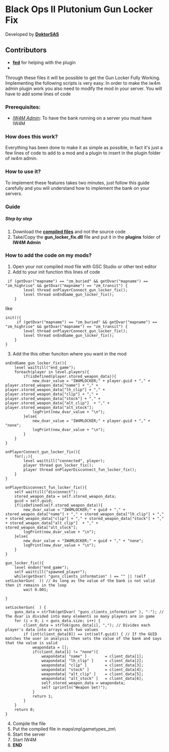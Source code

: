 # Black Ops II Plutonium Gun Locker Fix
Developed by  [**DoktorSAS**](https://github.com/DoktorSAS)

## Contributors
- [**fed**](https://github.com/fedddddd) for helping with the plugin
- 
Through these files it will be possible to get the Gun Locker Fully Working. Implementing the following scripts is very easy. In order to make the iw4m admin plugin work you also need to modify the mod in your server. You will have to add some lines of code
### Prerequisites:
- [*IW4M Admin*](https://github.com/RaidMax/IW4M-Admin/releases): To have the bank running on a server you must have IW4M 

### How does this work?
Everything has been done to make it as simple as possible, in fact it's just a few lines of code to add to a mod and a plugin to insert in the plugin folder of iw4m admin.

### How to use it?
To implement these features takes two minutes, just follow this guide carefully and you will understand how to implement the bank on your servers.

### Guide  
##### Step by step 
1. Download the [**compiled files**](https://github.com/DoktorSAS/bank-fix) and not the source code 
2. Take/Copy the **gun_locker_fix.dll** file and put it in the **plugins** folder of **IW4M Admin**

### How to add the code on my mods?
1. Open your not compiled mod file with GSC Studio or other text editor
2. Add to your init function this lines of code
```
 if (getDvar("mapname") == "zm_buried" && getDvar("mapname") == "zm_highrise" && getDvar("mapname") == "zm_transit") {
		level thread onPlayerConnect_gun_locker_fix();
		level thread onEndGame_gun_locker_fix();
	}
```
like
```
init(){
     if (getDvar("mapname") == "zm_buried" && getDvar("mapname") == "zm_highrise" && getDvar("mapname") == "zm_transit") {
		level thread onPlayerConnect_gun_locker_fix();
		level thread onEndGame_gun_locker_fix();
	}
}
```
3. Add the this other funciton where you want in the mod
```
onEndGame_gun_locker_fix(){
	level waittill("end_game");
	foreach(player in level.players){
		if(isDefined(player.stored_weapon_data)){
			new_dvar_value = "IW4MLOCKER;" + player.guid + "," + player.stored_weapon_data["name"] + "," + player.stored_weapon_data["lh_clip"] + "," + player.stored_weapon_data["clip"] + "," + player.stored_weapon_data["stock"] + "," + player.stored_weapon_data["alt_clip"]  + "," + player.stored_weapon_data["alt_stock"];
			logPrint(new_dvar_value + "\n");
		}else{
			new_dvar_value = "IW4MLOCKER;" + player.guid + "," + "none";
			logPrint(new_dvar_value + "\n");
		}
	}
}
```

```
onPlayerConnect_gun_locker_fix(){
    for(;;){
        level waittill("connected", player);
        player thread gun_locker_fix();
        player thread onPlayerDisconnect_fun_locker_fix();
    }
}
```
```
onPlayerDisconnect_fun_locker_fix(){
	self waittill("disconnect");
	stored_weapon_data = self.stored_weapon_data;
	guid = self.guid;
	if(isDefined(self.stored_weapon_data)){
		new_dvar_value = "IW4MLOCKER;" + guid + "," + stored_weapon_data["name"] + "," + stored_weapon_data["lh_clip"] + "," + stored_weapon_data["clip"] + "," + stored_weapon_data["stock"] + "," + stored_weapon_data["alt_clip"]  + "," + stored_weapon_data["alt_stock"];
		logPrint(new_dvar_value + "\n");
	}else{
		new_dvar_value = "IW4MLOCKER;" + guid + "," + "none";
		logPrint(new_dvar_value + "\n");
	}
}
```
```
gun_locker_fix(){
	level endon("end_game");
	self waittill("spawned_player");
	while(getDvar( "guns_clients_information" ) == "" || !self setLockerGun(  )) // As long as the value of the bank is not valid then it remains in the loop
		wait 0.001;

}
```

```
setLockerGun(  ) {
	guns_data = strTok(getDvar( "guns_clients_information" ), "-"); // The dvar is divided into many elements so many players are in game
	for (i = 0; i < guns_data.size; i++) {
		client_data = strTok(guns_data[i], ","); // Divides each player's data into arrays with two values
		if (int(client_data[0]) == int(self.guid)) { // If the GUID matches the user in analysis then sets the value of the bank and says that the value is valid
			weapondata = [];
			if(client_data[1] != "none"){
        		weapondata[ "name" ] 		= client_data[1];
       			weapondata[ "lh_clip" ] 	= client_data[2];
        		weapondata[ "clip" ] 		= client_data[3];
       		 	weapondata[ "stock" ]	 	= client_data[4];
        		weapondata[ "alt_clip" ] 	= client_data[5];
        		weapondata[ "alt_stock" ]	= client_data[6];
        		self.stored_weapon_data = weapondata;
        		self iprintln("Weapon Set!");
			}
			return 1;
		}
	}
	return 0;
}
```
4. Compile the file
5. Put the compiled file in maps\mp\gametypes_zm\
6. Start the server
7. Start IW4M
8. **END**

